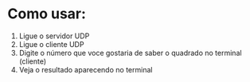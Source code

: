# Como usar:
1. Ligue o servidor UDP
2. Ligue o cliente UDP
3. Digite o número que voce gostaria de saber o quadrado no terminal (cliente)
4. Veja o resultado aparecendo no terminal
